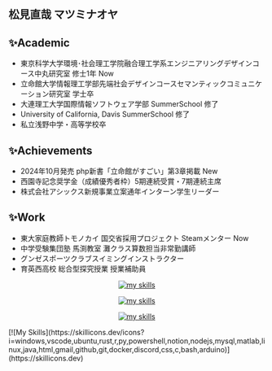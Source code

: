 <!--## Hi there 👋-->
## 松見直哉 マツミナオヤ

## ✨Academic
- 東京科学大学環境･社会理工学院融合理工学系エンジニアリングデザインコース中丸研究室 修士1年 Now
- 立命館大学情報理工学部先端社会デザインコースセマンティックコミュニケーション研究室 学士卒
- 大連理工大学国際情報ソフトウェア学部 SummerSchool 修了
- University of California, Davis SummerSchool 修了
- 私立浅野中学・高等学校卒

## ✨Achievements
- 2024年10月発売 php新書「立命館がすごい」第3章掲載 New
- 西園寺記念奨学金（成績優秀者枠）5期連続受賞・7期連続主席
- 株式会社アシックス新規事業立案通年インターン学生リーダー

## ✨Work
- 東大家庭教師トモノカイ 国交省採用プロジェクト Steamメンター Now
- 中学受験集団塾 馬渕教室 灘クラス算数担当非常勤講師
- グンゼスポーツクラブスイミングインストラクター
- 育英西高校 総合型探究授業 授業補助員

<p align="center">
  <a href="https://skillicons.dev">
    <img alt="my skills" src="https://skillicons.dev/icons?theme=i=windows,vscode,ubuntu,rust,r,py,powershell,notion,nodejs,mysql,matlab,linux,java,html,gmail,github,git,docker,discord,css,c,bash,arduino" />
  </a>
</p>
<p align="center">
  <a href="https://skillicons.dev">
    <img alt="my skills" src="https://skillicons.dev/icons?i=windows,vscode,ubuntu,rust,r,py,powershell,notion,nodejs,mysql,matlab,linux,java,html,gmail,github,git,docker,discord,css,c,bash,arduino" />
  </a>
</p>
<p align="center">
  <a href="https://skillicons.dev">
    <img alt="my skills" src="https://skillicons.dev/icons?i=windows,vscode,ubuntu,rust,r,py,powershell,notion,nodejs,mysql,matlab,linux,java,html,gmail,github,git,docker,discord,css,c,bash,arduino" />
  </a>
</p>
[![My Skills](https://skillicons.dev/icons?i=windows,vscode,ubuntu,rust,r,py,powershell,notion,nodejs,mysql,matlab,linux,java,html,gmail,github,git,docker,discord,css,c,bash,arduino)](https://skillicons.dev)




<!--
**matsuminaoya/matsuminaoya** is a ✨ _special_ ✨ repository because its `README.md` (this file) appears on your GitHub profile.

Here are some ideas to get you started:

- 🔭 I’m currently working on ...
- 🌱 I’m currently learning ...
- 👯 I’m looking to collaborate on ...
- 🤔 I’m looking for help with ...
- 💬 Ask me about ...
- 📫 How to reach me: ...
- 😄 Pronouns: ...
- ⚡ Fun fact: ...
-->
